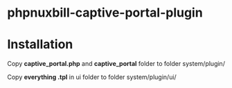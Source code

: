 # phpnuxbill-captive-portal-plugin
 
# Installation


Copy **captive_portal.php** and **captive_portal** folder to folder system/plugin/

Copy **everything .tpl** in ui folder to folder system/plugin/ui/